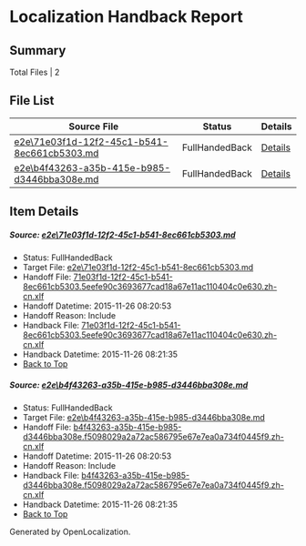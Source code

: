 # <a name='report-top'></a> Localization Handback Report

## Summary
 Total Files | 2

## File List
 Source File | Status | Details 
 ----------- | ------ | ------- 
 [e2e\71e03f1d-12f2-45c1-b541-8ec661cb5303.md](https://github.com/OpenLocalizationTest/oltest/blob/8ddc5a7b1bb6d0e18055a9351cf929d25807155f/e2e/71e03f1d-12f2-45c1-b541-8ec661cb5303.md) | FullHandedBack | [Details](#cd27cb19ad341a708a88dda868e580694ce9ac1b1)
 [e2e\b4f43263-a35b-415e-b985-d3446bba308e.md](https://github.com/OpenLocalizationTest/oltest/blob/8ddc5a7b1bb6d0e18055a9351cf929d25807155f/e2e/b4f43263-a35b-415e-b985-d3446bba308e.md) | FullHandedBack | [Details](#f2066a5755724941e0d0402cf571fa2ec9dcbbf72)

## Item Details
##### <a name='cd27cb19ad341a708a88dda868e580694ce9ac1b1'></a> Source: [e2e\71e03f1d-12f2-45c1-b541-8ec661cb5303.md](https://github.com/OpenLocalizationTest/oltest/blob/8ddc5a7b1bb6d0e18055a9351cf929d25807155f/e2e/71e03f1d-12f2-45c1-b541-8ec661cb5303.md)
* Status: FullHandedBack
* Target File: [e2e\71e03f1d-12f2-45c1-b541-8ec661cb5303.md](https://github.com/OpenLocalizationTestOrg/oltest.zh-cn/blob/d1579533422cdbbf328a70f1d660ee38320fbb73/e2e/71e03f1d-12f2-45c1-b541-8ec661cb5303.md)
* Handoff File: [71e03f1d-12f2-45c1-b541-8ec661cb5303.5eefe90c3693677cad18a67e11ac110404c0e630.zh-cn.xlf](https://github.com/OpenLocalizationTestOrg/olhandoff/blob/b19dc2d24acaba99f652f4f02fde9aed79f8a109/ol-handoff/OpenLocalizationTestOrg/oltest.zh-cn/yanz/71e03f1d-12f2-45c1-b541-8ec661cb5303.5eefe90c3693677cad18a67e11ac110404c0e630.zh-cn.xlf)
* Handoff Datetime: 2015-11-26 08:20:53
* Handoff Reason: Include
* Handback File: [71e03f1d-12f2-45c1-b541-8ec661cb5303.5eefe90c3693677cad18a67e11ac110404c0e630.zh-cn.xlf](https://github.com/OpenLocalizationTestOrg/olhandback/blob/2f23d8ee0350d130f0214fa0519bab42d3d128d8/ol-handback/OpenLocalizationTestOrg/oltest.zh-cn/yanz/71e03f1d-12f2-45c1-b541-8ec661cb5303.5eefe90c3693677cad18a67e11ac110404c0e630.zh-cn.xlf)
* Handback Datetime: 2015-11-26 08:21:35
* [Back to Top](#report-top)

##### <a name='f2066a5755724941e0d0402cf571fa2ec9dcbbf72'></a> Source: [e2e\b4f43263-a35b-415e-b985-d3446bba308e.md](https://github.com/OpenLocalizationTest/oltest/blob/8ddc5a7b1bb6d0e18055a9351cf929d25807155f/e2e/b4f43263-a35b-415e-b985-d3446bba308e.md)
* Status: FullHandedBack
* Target File: [e2e\b4f43263-a35b-415e-b985-d3446bba308e.md](https://github.com/OpenLocalizationTestOrg/oltest.zh-cn/blob/d1579533422cdbbf328a70f1d660ee38320fbb73/e2e/b4f43263-a35b-415e-b985-d3446bba308e.md)
* Handoff File: [b4f43263-a35b-415e-b985-d3446bba308e.f5098029a2a72ac586795e67e7ea0a734f0445f9.zh-cn.xlf](https://github.com/OpenLocalizationTestOrg/olhandoff/blob/b19dc2d24acaba99f652f4f02fde9aed79f8a109/ol-handoff/OpenLocalizationTestOrg/oltest.zh-cn/yanz/b4f43263-a35b-415e-b985-d3446bba308e.f5098029a2a72ac586795e67e7ea0a734f0445f9.zh-cn.xlf)
* Handoff Datetime: 2015-11-26 08:20:53
* Handoff Reason: Include
* Handback File: [b4f43263-a35b-415e-b985-d3446bba308e.f5098029a2a72ac586795e67e7ea0a734f0445f9.zh-cn.xlf](https://github.com/OpenLocalizationTestOrg/olhandback/blob/2f23d8ee0350d130f0214fa0519bab42d3d128d8/ol-handback/OpenLocalizationTestOrg/oltest.zh-cn/yanz/b4f43263-a35b-415e-b985-d3446bba308e.f5098029a2a72ac586795e67e7ea0a734f0445f9.zh-cn.xlf)
* Handback Datetime: 2015-11-26 08:21:35
* [Back to Top](#report-top)


Generated by OpenLocalization.
